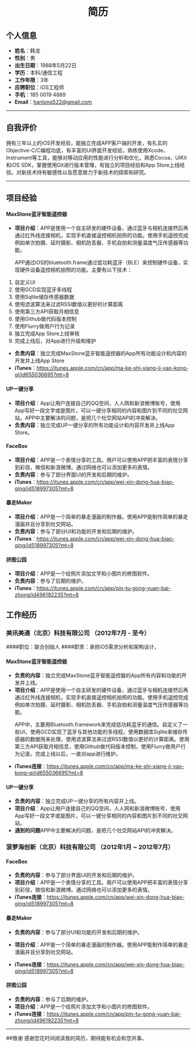 # <center>简历</center>

## 个人信息

 - **姓名**：韩龙
 - **性别**：男
 - **出生日期**：1988年5月22日
 - **学历**：本科/通信工程
 - **工作年限**：3年
 - **应聘职位**：iOS工程师
 - **手机**：185 0019 4889
 - **Email**：hanlong522@gmail.com
  
---
## 自我评价
<p>
拥有三年以上的iOS开发经验，能独立完成APP客户端的开发，有扎实的Objective-C/C编程功底，有丰富的UI界面开发经验，熟练使用Xcode、Instrument等工具，能够对移动应用的性能进行分析和优化，熟悉Cocoa、UIKit和iOS SDK，掌握使用Git进行版本管理，有独立的项目经验和App Store上线经验。对新技术持有敏感性以及愿意致力于新技术的探索和研究。



---
## 项目经验
#### MaxStone蓝牙智能遥控器
- **项目介绍**：APP是使用一个自主研发的硬件设备，通过蓝牙与相机连接然后再通过红外线连接相机，实现手机直接遥控相机拍照的功能。使用手机遥控完成例如单次拍摄、延时摄影、相机防丢器、手机自拍和测量温度气压传感器等功能。<p>APP通过iOS的bluetooth.frame通过低功耗蓝牙（BLE）来控制硬件设备，实现硬件设备遥控相机拍照的功能。主要有以下技术：
 1. 自定义UI
 2. 使用GCD实现蓝牙多线程
 3. 使用Sqlite储存传感器数据
 4. 使用滤波算法来过滤RSSI数值以更好的计算距离
 5. 使用第三方API获取月相信息
 6. 使用Github做代码版本控制
 7. 使用Flurry做用户行为记录
 8. 独立完成App Store上线审核
 9. 完成上线后，对App进行升级和维护
- **负责内容**：独立完成MaxStone蓝牙智能遥控器的App所有功能设计和内容的开发并上线App Store
- **iTunes**：https://itunes.apple.com/cn/app/ma-ke-shi-xiang-ji-yao-kong-qi/id655036695?mt=8 

#### UP一键分享
- **项目介绍**：App让用户连接自己的QQ空间，人人网和新浪微博账号，使用App写好一段文字或是图片，可以一键分享相同的内容和图片到不同的社交网站。APP中主要解决的问题，是把几个社交网站API的冲突解决。
- **负责内容**：独立完成UP一键分享的所有功能设计和内容开发并上线App Store。

#### FaceBox
- **项目介绍**：APP是一个表情分享的工具。用户可以使用APP把丰富的表情分享到彩信，微信和新浪微博。通过网络也可以添加更多的表情。
- **负责内容**：参与了部分界面UI的开发和后期的维护。
- **iTunes**：https://itunes.apple.com/cn/app/wei-xin-dong-hua-biao-qing/id518997305?mt=8
#### 暴走Maker
- **项目介绍**：APP是一个简单的暴走漫画的制作器。使用APP能制作简单的暴走漫画并且分享到社交网站。
- **负责内容**：参与了部分UI和功能的开发和后期的维护。
- **iTunes**：https://itunes.apple.com/cn/app/wei-xin-dong-hua-biao-qing/id518997305?mt=8
#### 拼图公园
- **项目介绍**：APP是一个给照片添加文字和小图片的修图软件。
- **负责内容**：参与了后期的维护。
- **iTunes**：https://itunes.apple.com/cn/app/pin-tu-gong-yuan-bai-zhong/id496192235?mt=8

## 工作经历

### 美讯美通（北京）科技有限公司 （2012年7月 - 至今）
####职位：联合创始人
####职责：承担iOS需求分析和架构设计，
#### MaxStone蓝牙智能遥控器
- **负责的内容**：独立完成MaxStone蓝牙智能遥控器的App所有内容和功能的开发并上线。
- **项目介绍**：APP是使用一个自主研发的硬件设备，通过蓝牙与相机连接然后再通过红外线连接相机，实现手机直接遥控相机拍照的功能。使用手机遥控完成例如单次拍摄、延时摄影、相机防丢器、手机自拍和测量温度气压传感器等功能。<p>
APP中，主要用Bluetooth.framework来完成低功耗蓝牙的通信。自定义了一些UI，使用GCD实现了蓝牙与其他功能的多线程，使用数据库Sqlite来储存传感器的数据用来处理，使用滤波算法来过滤RSSI数值以更好的计算距离。使用第三方API获取月相信息，使用Github做代码版本控制，使用Flurry做用户行为记录。完成上线以后，一直对app进行维护。
- **iTunes连接**：https://itunes.apple.com/cn/app/ma-ke-shi-xiang-ji-yao-kong-qi/id655036695?mt=8

#### UP一键分享
- **负责的内容**：独立完成UP一键分享的所有内容并上线。
- **项目介绍**：App让用户连接自己的QQ空间，人人网和新浪微博账号，使用App写好一段文字或是图片，可以一键分享相同的内容和图片到不同的社交网站。
- **遇到的问题**APP中主要解决的问题，是把几个社交网站API的冲突解决。

### 菠萝海创新（北京）科技有限公司 （2012年1月 ~ 2012年7月）
#### FaceBox
- **负责的内容**：参与了部分界面UI的开发和后期的维护。
- **项目介绍**：APP是一个表情分享的工具。用户可以使用APP把丰富的表情分享到彩信，微信和新浪微博。通过网络也可以添加更多的表情。
- **iTunes连接**：https://itunes.apple.com/cn/app/wei-xin-dong-hua-biao-qing/id518997305?mt=8

#### 暴走Maker
- **负责的内容**：参与了部分UI和功能的开发和后期的维护。
- **项目介绍**：APP是一个简单的暴走漫画的制作器。使用APP能制作简单的暴走漫画并且分享到社交网站。

- **iTunes连接**：https://itunes.apple.com/cn/app/wei-xin-dong-hua-biao-qing/id518997305?mt=8

#### 拼图公园
- **负责的内容**：参与了后期的维护。
- **项目介绍**：APP是一个给照片添加文字和小图片的修图软件。
- **iTunes连接**：https://itunes.apple.com/cn/app/pin-tu-gong-yuan-bai-zhong/id496192235?mt=8

---
##致谢
感谢您花时间阅读我的简历，期待能有机会和您共事。
